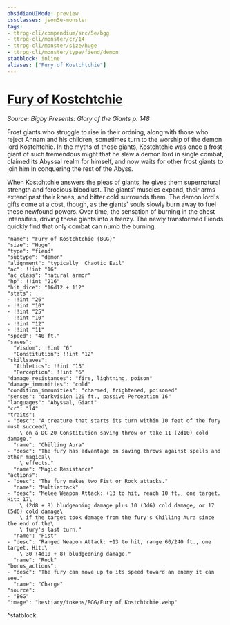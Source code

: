 ```yaml
---
obsidianUIMode: preview
cssclasses: json5e-monster
tags:
- ttrpg-cli/compendium/src/5e/bgg
- ttrpg-cli/monster/cr/14
- ttrpg-cli/monster/size/huge
- ttrpg-cli/monster/type/fiend/demon
statblock: inline
aliases: ["Fury of Kostchtchie"]
---
```

# [Fury of Kostchtchie](3-Compendium\CLI\bestiary\fiend/fury-of-kostchtchie-bgg.md)
*Source: Bigby Presents: Glory of the Giants p. 148*  

Frost giants who struggle to rise in their ordning, along with those who reject Annam and his children, sometimes turn to the worship of the demon lord Kostchtchie. In the myths of these giants, Kostchtchie was once a frost giant of such tremendous might that he slew a demon lord in single combat, claimed its Abyssal realm for himself, and now waits for other frost giants to join him in conquering the rest of the Abyss.

When Kostchtchie answers the pleas of giants, he gives them supernatural strength and ferocious bloodlust. The giants' muscles expand, their arms extend past their knees, and bitter cold surrounds them. The demon lord's gifts come at a cost, though, as the giants' souls slowly burn away to fuel these newfound powers. Over time, the sensation of burning in the chest intensifies, driving these giants into a frenzy. The newly transformed Fiends quickly find that only combat can numb the burning.

```statblock
"name": "Fury of Kostchtchie (BGG)"
"size": "Huge"
"type": "fiend"
"subtype": "demon"
"alignment": "typically  Chaotic Evil"
"ac": !!int "16"
"ac_class": "natural armor"
"hp": !!int "216"
"hit_dice": "16d12 + 112"
"stats":
- !!int "26"
- !!int "10"
- !!int "25"
- !!int "10"
- !!int "12"
- !!int "11"
"speed": "40 ft."
"saves":
  "Wisdom": !!int "6"
  "Constitution": !!int "12"
"skillsaves":
  "Athletics": !!int "13"
  "Perception": !!int "6"
"damage_resistances": "fire, lightning, poison"
"damage_immunities": "cold"
"condition_immunities": "charmed, frightened, poisoned"
"senses": "darkvision 120 ft., passive Perception 16"
"languages": "Abyssal, Giant"
"cr": "14"
"traits":
- "desc": "A creature that starts its turn within 10 feet of the fury must succeed\
    \ on a DC 20 Constitution saving throw or take 11 (2d10) cold damage."
  "name": "Chilling Aura"
- "desc": "The fury has advantage on saving throws against spells and other magical\
    \ effects."
  "name": "Magic Resistance"
"actions":
- "desc": "The fury makes two Fist or Rock attacks."
  "name": "Multiattack"
- "desc": "Melee Weapon Attack: +13 to hit, reach 10 ft., one target. Hit: 17\
    \ (2d8 + 8) bludgeoning damage plus 10 (3d6) cold damage, or 17 (5d6) cold damage\
    \ if the target took damage from the fury's Chilling Aura since the end of the\
    \ fury's last turn."
  "name": "Fist"
- "desc": "Ranged Weapon Attack: +13 to hit, range 60/240 ft., one target. Hit:\
    \ 30 (4d10 + 8) bludgeoning damage."
  "name": "Rock"
"bonus_actions":
- "desc": "The fury can move up to its speed toward an enemy it can see."
  "name": "Charge"
"source":
- "BGG"
"image": "bestiary/tokens/BGG/Fury of Kostchtchie.webp"
```
^statblock